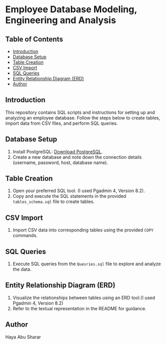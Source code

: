 # Employee Database Modeling, Engineering and Analysis

## Table of Contents
- [Introduction](#introduction)
- [Database Setup](#database-setup)
- [Table Creation](#table-creation)
- [CSV Import](#csv-import)
- [SQL Queries](#sql-queries)
- [Entity Relationship Diagram (ERD)](#entity-relationship-diagram-erd)
- [Author](#author)

## Introduction
This repository contains SQL scripts and instructions for setting up and analyzing an employee database. Follow the steps below to create tables, import data from CSV files, and perform SQL queries.

## Database Setup
1. Install PostgreSQL: [Download PostgreSQL](https://www.postgresql.org/download/).
2. Create a new database and note down the connection details (username, password, host, database name).

## Table Creation
1. Open your preferred SQL tool. (I used Pgadmin 4, Version 8.2).
2. Copy and execute the SQL statements in the provided `tables_schema.sql` file to create tables.

## CSV Import
1. Import CSV data into corresponding tables using the provided `COPY` commands.

## SQL Queries
1. Execute SQL queries from the `Quesries.sql` file to explore and analyze the data.


## Entity Relationship Diagram (ERD)
1. Visualize the relationships between tables using an ERD tool.(I used Pgadmin 4, Version 8.2)
2. Refer to the textual representation in the README for guidance.

## Author
Haya Abu Sharar

